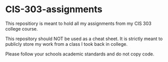 # CIS-303-assignments

This repositiory is meant to hold all my assignments from my CIS 303 college course.

This repository should NOT be used as a cheat sheet. It is strictly meant to publicly store my work from a class I took back in college.

Please follow your schools academic standards and do not copy code.

